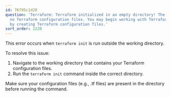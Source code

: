 ```yaml
---
id: 76f95c1d28
question: 'Terraform: Terraform initialized in an empty directory! The directory has
  no Terraform configuration files. You may begin working with Terraform immediately
  by creating Terraform configuration files.'
sort_order: 1220
---
```


This error occurs when `terraform init` is run outside the working directory.

To resolve this issue:

1. Navigate to the working directory that contains your Terraform configuration files.
2. Run the `terraform init` command inside the correct directory.

Make sure your configuration files (e.g., .tf files) are present in the directory before running the command.
